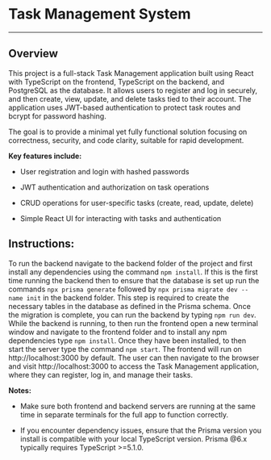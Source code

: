 # Task Management System
---

## Overview
This project is a full-stack Task Management application built using React with TypeScript on the frontend, TypeScript on the backend, and PostgreSQL as the database. It allows users to register and log in securely, and then create, view, update, and delete tasks tied to their account. The application uses JWT-based authentication to protect task routes and bcrypt for password hashing.

The goal is to provide a minimal yet fully functional solution focusing on correctness, security, and code clarity, suitable for rapid development.

**Key features include:**

- User registration and login with hashed passwords

- JWT authentication and authorization on task operations

- CRUD operations for user-specific tasks (create, read, update, delete)

- Simple React UI for interacting with tasks and authentication

## Instructions:
To run the backend navigate to the backend folder of the project and first install any dependencies using the command `npm install`. If this is the first time running the backend then to ensure that the database is set up run the commands `npx prisma generate` followed by `npx prisma migrate dev --name init` in the backend folder. This step is required to create the necessary tables in the database as defined in the Prisma schema. Once the migration is complete, you can run the backend by typing `npm run dev`. While the backend is running, to then run the frontend open a new terminal window and navigate to the frontend folder and to install any npm dependencies type `npm install`. Once they have been installed, to then start the server type the command `npm start`. The frontend will run on http://localhost:3000 by default. The user can then navigate to the browser and visit http://localhost:3000 to access the Task Management application, where they can register, log in, and manage their tasks.

**Notes:**
- Make sure both frontend and backend servers are running at the same time in separate terminals for the full app to function correctly.

- If you encounter dependency issues, ensure that the Prisma version you install is compatible with your local TypeScript version. Prisma @6.x typically requires TypeScript >=5.1.0.


